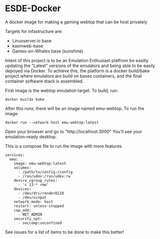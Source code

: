 # ESDE-Docker
A docker image for making a gaming webtop that can be host privately

Targets for infastructure are:
- Linuxserver.io base
- kasmweb-base
- Games-on-Whales base (sunshine)

Intent of this project is to be an Emulation Enthusiast platfrom be easilly updating the "Latest" versions of the emulators and being able to be easily depoyed via Docker. To achieve this, the platform is a docker build/bake project where emulators are build on bases containers, and the final container software stack is assembled. 

First image is the webtop emulation target. To build, run:

`docker buildx bake` 

After this runs, there will be an image named emu-webtop. 
To run the image:

`docker run --network host emu-webtop:latest`

Open your browser and go to "http://localhost:3000" You'll see your emulation-ready desktop.


This is a compose file to run the image with more features.
```
services:
  emu:
    image: emu-webtop:latest
    volumes:
      - /path/to/config:/config
      - /run/udev:/run/udev:rw
    device_cgroup_rules:
      - 'c 13:* rmw'
    devices:
      - /dev/dri/renderD128
      - /dev/uinput
    network_mode: host
    restart: unless-stopped
    cap_add:
      - NET_ADMIN
    security_opt:
      - seccomp:unconfined
```
See issues for a list of items to be done to make this better!